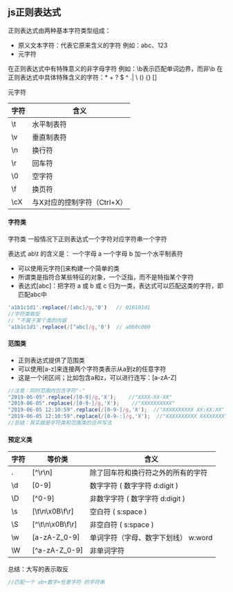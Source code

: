 ## js正则表达式

正则表达式由两种基本字符类型组成：

- 原义文本字符：代表它原来含义的字符 例如：abc、123 
- 元字符



在正则表达式中有特殊意义的非字母字符 例如：\b表示匹配单词边界，而非\b 在正则表达式中具体特殊含义的字符：* + ? $ ^ .| \ () {} []



元字符

| 字符 | 含义                        |
| ---- | --------------------------- |
| \t   | 水平制表符                  |
| \v   | 垂直制表符                  |
| \n   | 换行符                      |
| \r   | 回车符                      |
| \0   | 空字符                      |
| \f   | 换页符                      |
| \cX  | 与X对应的控制字符（Ctrl+X） |



#### 字符类

字符类 一般情况下正则表达式一个字符对应字符串一个字符 

表达式 ab\t 的含义是： 一个字母 a 一个字母 b 加一个水平制表符  

- 可以使用元字符[]来构建一个简单的类
- 所谓类是指符合某些特征的对象，一个泛指，而不是特指某个字符 
- 表达式[abc]：把字符 a 或 b 或 c 归为一类，表达式可以匹配这类的字符，即匹配abc中



```javascript
'a1b1c1d1'.replace(/[abc]/g,'0')   // 010101d1
//字符类取反
// ^不属于某个类的内容
'a1b1c1d1'.replace(/[^abc]/g,'0')  // a0b0c000

```



#### 范围类

- 正则表达式提供了范围类 
- 可以使用[a-z]来连接两个字符类表示从a到z的任意字符 
- 这是一个闭区间；比如包含a和z，可以进行连写：[a-zA-Z]

```javascript
//注意：同时范围内包含字符"-"
"2019-06-05".replace(/[0-9]/g,'X');    //"XXXX-XX-XX"
"2019-06-05".replace(/[0-9-]/g,'X');    //"XXXXXXXXXX"
"2019-06-05 12:10:59".replace(/[0-9-]/g,'X');  //"XXXXXXXXXX XX:XX:XX"
"2019-06-05 12:10:59".replace(/[0-9-:]/g,'X');  //"XXXXXXXXXX XXXXXXXX"
//总结：其实就是字符类和范围类的合并写法
```

 

#### 预定义类

| 字符 | 等价类          | 含义                                |
| ---- | --------------- | ----------------------------------- |
| .    | [^\r\n]         | 除了回车符和换行符之外的所有的字符  |
| \d   | [0-9]           | 数字字符 ( 数字字符 d:digit )       |
| \D   | [^0-9]          | 非数字字符 ( 数字字符 d:digit )     |
| \s   | [\t\n\x0B\f\r]  | 空白符 ( s:space )                  |
| \S   | [^\t\n\x0B\f\r] | 非空白符 ( s:space )                |
| \w   | [a-zA-Z_0-9]    | 单词字符（字母、数字下划线） w:word |
| \W   | [^a-zA-Z_0-9]   | 非单词字符                          |

总结：大写的表示取反

```javascript
//匹配一个 ab+数字+任意字符 的字符串


```

